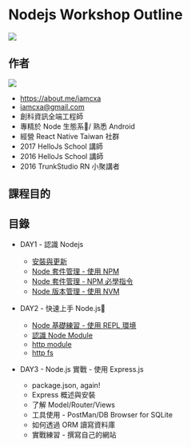 # Nodejs Workshop Outline

![](/img/nodejs-logo.png)

## 作者

![](https://avatars1.githubusercontent.com/u/1522808?s=460&v=4)

- https://about.me/iamcxa
- iamcxa@gmail.com
- 創科資訊全端工程師
- 專精於 Node 生態系/ 熟悉 Android
- 經營 React Native Taiwan 社群
- 2017 HelloJs School 講師
- 2016 HelloJs School 講師
- 2016  TrunkStudio RN 小聚講者

## 課程目的


## 目錄

- DAY1 - 認識 Nodejs
  - [安裝與更新](./node-tour/node-installation/index.md)
  - [Node 套件管理 - 使用 NPM](./node-tour/npm/index.md)
  - [Node 套件管理 - NPM 必學指令](./node-tour/npm-commands/index.md)
  - [Node 版本管理 - 使用 NVM](./node-tour/nvm-basic/index.md)

- DAY2 - 快速上手 Node.js
  - [Node 基礎練習 - 使用 REPL 環境](./node-tour/node-basic/index.md)
  - [認識 Node Module](./node-tour/node-module/index.md)
  - [http module](./node-tour/node-module-http/index.md)
  - [http fs](./node-tour/node-module-fs/index.md)

- DAY3 - Node.js 實戰 - 使用 Express.js
  - package.json, again!
  - Express 概述與安裝
  - 了解 Model/Router/Views
  - 工具使用 - PostMan/DB Browser for SQLite
  - 如何透過 ORM 讀寫資料庫
  - 實戰練習 - 撰寫自己的網站
